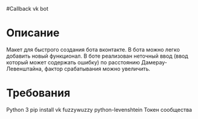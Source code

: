 #Callback vk bot
# Описание
Макет для быстрого создания бота вконтакте. В бота можно легко добавить новый функционал.
В боте реализован неточный ввод (ввод который может содержать ошибку) по расстоянию Дамерау-Левенштайна, фактор срабатывания можно увеличить.
# Требования
Python 3
pip install vk fuzzywuzzy python-levenshtein 
Токен сообщества

